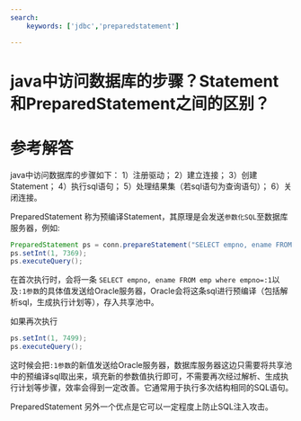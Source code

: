 ```yaml
---
search:
    keywords: ['jdbc','preparedstatement']

---
```




# java中访问数据库的步骤？Statement和PreparedStatement之间的区别？

# 参考解答

java中访问数据库的步骤如下： 
1）注册驱动； 
2）建立连接；
3）创建Statement； 
4）执行sql语句； 
5）处理结果集（若sql语句为查询语句）； 
6）关闭连接。 

PreparedStatement 称为预编译Statement，其原理是会发送`参数化SQL`至数据库服务器，例如:

```java
PreparedStatement ps = conn.prepareStatement("SELECT empno, ename FROM emp where empno=?");
ps.setInt(1, 7369);
ps.executeQuery();
```
在首次执行时，会将一条
```SELECT empno, ename FROM emp where empno=:1```以及`:1参数`的具体值发送给Oracle服务器，Oracle会将这条sql进行预编译（包括解析sql，生成执行计划等），存入共享池中。

如果再次执行
```java
ps.setInt(1, 7499);
ps.executeQuery();
```
这时候会把`:1参数`的新值发送给Oracle服务器，数据库服务器这边只需要将共享池中的预编译sql取出来，填充新的参数值执行即可，不需要再次经过解析、生成执行计划等步骤，效率会得到一定改善。它通常用于执行多次结构相同的SQL语句。

PreparedStatement 另外一个优点是它可以一定程度上防止SQL注入攻击。